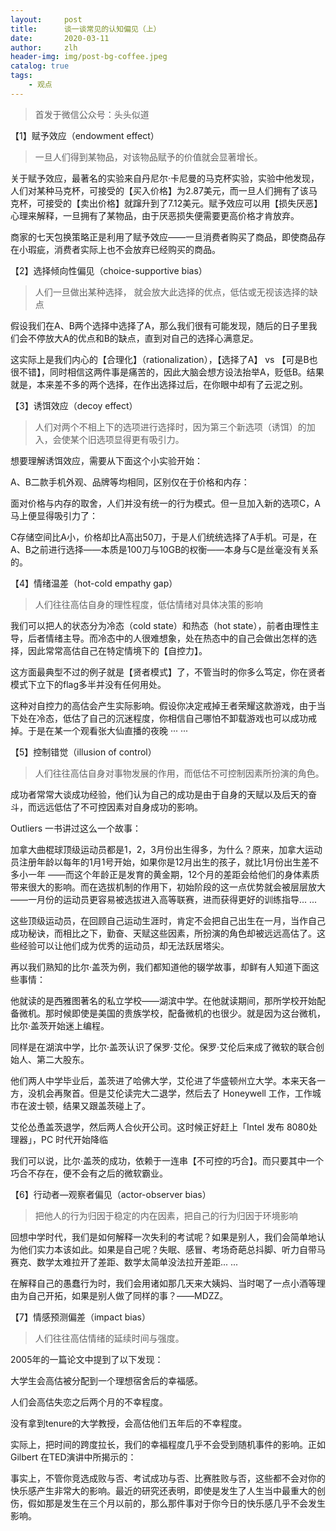 ```yaml
---
layout:     post
title:      谈一谈常见的认知偏见（上）
date:       2020-03-11
author:     zlh
header-img: img/post-bg-coffee.jpeg
catalog: true
tags:
    - 观点
---
```


> 首发于微信公众号：头头似道

【1】赋予效应（endowment effect）

> 一旦人们得到某物品，对该物品赋予的价值就会显著增长。



关于赋予效应，最著名的实验来自丹尼尔·卡尼曼的马克杯实验，实验中他发现，人们对某种马克杯，可接受的【买入价格】为2.87美元，而一旦人们拥有了该马克杯，可接受的【卖出价格】就蹿升到了7.12美元。赋予效应可以用【损失厌恶】心理来解释，一旦拥有了某物品，由于厌恶损失便需要更高价格才肯放弃。



商家的七天包换策略正是利用了赋予效应——一旦消费者购买了商品，即使商品存在小瑕疵，消费者实际上也不会放弃已经购买的商品。



【2】选择倾向性偏见（choice-supportive bias）

> 人们一旦做出某种选择， 就会放大此选择的优点，低估或无视该选择的缺点





假设我们在A、B两个选择中选择了A，那么我们很有可能发现，随后的日子里我们会不停放大A的优点和B的缺点，直到对自己的选择心满意足。



这实际上是我们内心的【合理化】（rationalization），【选择了A】 vs 【可是B也很不错】，同时相信这两件事是痛苦的，因此大脑会想方设法抬举A，贬低B。结果就是，本来差不多的两个选择，在作出选择过后，在你眼中却有了云泥之别。





 【3】诱饵效应（decoy effect）

>人们对两个不相上下的选项进行选择时，因为第三个新选项（诱饵）的加入，会使某个旧选项显得更有吸引力。

想要理解诱饵效应，需要从下面这个小实验开始：



A、B二款手机外观、品牌等均相同，区别仅在于价格和内存：



面对价格与内存的取舍，人们并没有统一的行为模式。但一旦加入新的选项C，A马上便显得吸引力了：



C存储空间比A小，价格却比A高出50刀，于是人们统统选择了A手机。可是，在A、B之前进行选择——本质是100刀与10GB的权衡——本身与C是丝毫没有关系的。



【4】情绪温差（hot-cold empathy gap）

> 人们往往高估自身的理性程度，低估情绪对具体决策的影响





我们可以把人的状态分为冷态（cold state）和热态（hot state），前者由理性主导，后者情绪主导。而冷态中的人很难想象，处在热态中的自己会做出怎样的选择，因此常常高估自己在特定情境下的【自控力】。



这方面最典型不过的例子就是【贤者模式】了，不管当时的你多么笃定，你在贤者模式下立下的flag多半并没有任何用处。



这种对自控力的高估会产生实际影响。假设你决定戒掉王者荣耀这款游戏，由于当下处在冷态，低估了自己的沉迷程度，你相信自己哪怕不卸载游戏也可以成功戒掉。于是在某一个观看张大仙直播的夜晚 ··· ···



【5】控制错觉（illusion of control）

> 人们往往高估自身对事物发展的作用，而低估不可控制因素所扮演的角色。



成功者常常大谈成功经验，他们认为自己的成功是由于自身的天赋以及后天的奋斗，而远远低估了不可控因素对自身成功的影响。



Outliers 一书讲过这么一个故事：

加拿大曲棍球顶级运动员都是1，2，3月份出生得多，为什么？原来，加拿大运动员注册年龄以每年的1月1号开始，如果你是12月出生的孩子，就比1月份出生差不多小一年 ——而这个年龄正是发育的黄金期，12个月的差距会给他们的身体素质带来很大的影响。而在选拔机制的作用下，初始阶段的这一点优势就会被层层放大——一月份的运动员更容易被选拔进入高等联赛，进而获得更好的训练指导... ...

这些顶级运动员，在回顾自己运动生涯时，肯定不会把自己出生在一月，当作自己成功秘诀，而相比之下，勤奋、天赋这些因素，所扮演的角色却被远远高估了。这些经验可以让他们成为优秀的运动员，却无法跃居塔尖。



再以我们熟知的比尔·盖茨为例，我们都知道他的辍学故事，却鲜有人知道下面这些事情：

他就读的是西雅图著名的私立学校——湖滨中学。在他就读期间，那所学校开始配备微机。那时候即使是美国的贵族学校，配备微机的也很少。就是因为这台微机，比尔·盖茨开始迷上编程。

同样是在湖滨中学，比尔·盖茨认识了保罗·艾伦。保罗·艾伦后来成了微软的联合创始人、第二大股东。

他们两人中学毕业后，盖茨进了哈佛大学，艾伦进了华盛顿州立大学。本来天各一方，没机会再聚首。但是艾伦读完大二退学，然后去了 Honeywell 工作，工作城市在波士顿，结果又跟盖茨碰上了。

艾伦怂恿盖茨退学，然后两人合伙开公司。这时候正好赶上「Intel 发布 8080处理器」，PC 时代开始降临



我们可以说，比尔·盖茨的成功，依赖于一连串【不可控的巧合】。而只要其中一个巧合不存在，便不会有之后的微软霸业。



【6】行动者—观察者偏见（actor-observer bias）

> 把他人的行为归因于稳定的内在因素，把自己的行为归因于环境影响





回想中学时代，我们是如何解释一次失利的考试呢？如果是别人，我们会简单地认为他们实力本该如此。如果是自己呢？失眠、感冒、考场奇葩总抖脚、听力自带马赛克、数学太难拉开了差距、数学太简单没法拉开差距... ...



在解释自己的愚蠢行为时，我们会用诸如那几天来大姨妈、当时喝了一点小酒等理由为自己开拓，如果是别人做了同样的事？——MDZZ。







【7】情感预测偏差（impact bias）

> 人们往往高估情绪的延续时间与强度。

2005年的一篇论文中提到了以下发现：



大学生会高估被分配到一个理想宿舍后的幸福感。

人们会高估失恋之后两个月的不幸程度。

没有拿到tenure的大学教授，会高估他们五年后的不幸程度。



实际上，把时间的跨度拉长，我们的幸福程度几乎不会受到随机事件的影响。正如Gilbert 在TED演讲中所揭示的：

事实上，不管你竞选成败与否、考试成功与否、比赛胜败与否，这些都不会对你的快乐感产生非常大的影响。最近的研究还表明，即使是发生了人生当中最重大的创伤，假如那是发生在三个月以前的，那么那件事对于你今日的快乐感几乎不会发生影响。






